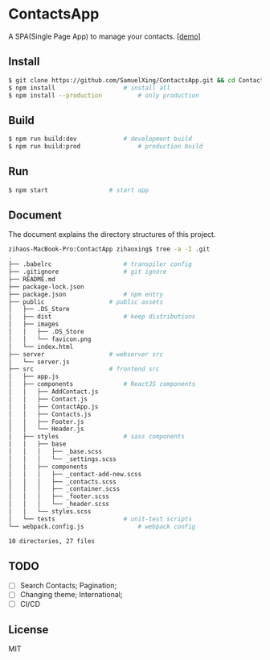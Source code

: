 # ContactsApp

A SPA(Single Page App) to manage your contacts. [[demo]](https://contacts-app-live-demo.herokuapp.com/)

Install
---
```bash
$ git clone https://github.com/SamuelXing/ContactsApp.git && cd ContactsApp
$ npm install 					# install all
$ npm install --production			# only production
```

Build
---
```bash
$ npm run build:dev				# development build
$ npm run build:prod				# production build
```	

Run
---
```bash
$ npm start					# start app
```

Document
---
The document explains the directory structures of this project.
	
```bash
zihaos-MacBook-Pro:ContactApp zihaoxing$ tree -a -I .git
.
├── .babelrc					# transpiler config
├── .gitignore					# git ignore
├── README.md
├── package-lock.json
├── package.json				# npm entry
├── public					# public assets
│   ├── .DS_Store
│   ├── dist					# keep distributions
│   ├── images													
│   │   ├── .DS_Store
│   │   └── favicon.png
│   └── index.html
├── server					# webserver src
│   └── server.js
├── src						# frontend src
│   ├── app.js							
│   ├── components				# ReactJS components
│   │   ├── AddContact.js
│   │   ├── Contact.js
│   │   ├── ContactApp.js
│   │   ├── Contacts.js
│   │   ├── Footer.js
│   │   └── Header.js
│   ├── styles					# sass components
│   │   ├── base
│   │   │   ├── _base.scss
│   │   │   └── _settings.scss
│   │   ├── components
│   │   │   ├── _contact-add-new.scss
│   │   │   ├── _contacts.scss
│   │   │   ├── _container.scss
│   │   │   ├── _footer.scss
│   │   │   └── _header.scss
│   │   └── styles.scss
│   └── tests					# unit-test scripts
└── webpack.config.js				# webpack config

10 directories, 27 files

```

TODO
---
- [ ] Search Contacts; Pagination;
- [ ] Changing theme; International;
- [ ] CI/CD 

License
---
MIT


